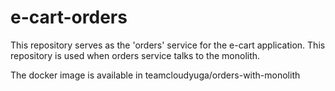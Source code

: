 # e-cart-orders
This repository serves as the 'orders' service for the e-cart application. This repository is used when orders service talks to the monolith.

The docker image is available in teamcloudyuga/orders-with-monolith
